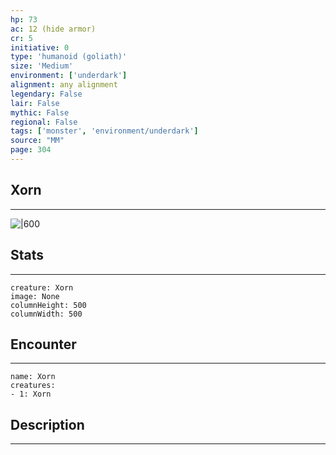 ```yaml
---
hp: 73
ac: 12 (hide armor)
cr: 5
initiative: 0
type: 'humanoid (goliath)'    
size: 'Medium'
environment: ['underdark']
alignment: any alignment
legendary: False
lair: False
mythic: False
regional: False
tags: ['monster', 'environment/underdark']
source: "MM"
page: 304
---
```


## Xorn
---

![|600](D:/Program%20Files/5e.tools/img/bestiary/MM/Xorn.jpg)

## Stats
---

```statblock
creature: Xorn
image: None
columnHeight: 500
columnWidth: 500
```

## Encounter
---

```encounter-table
name: Xorn
creatures:
- 1: Xorn
```

## Description
---




